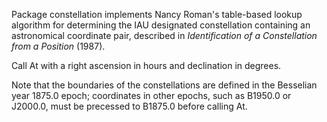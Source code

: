 Package constellation implements Nancy Roman's table-based lookup algorithm for determining the IAU designated constellation containing an astronomical coordinate pair, described in _Identification of a Constellation from a Position_ (1987).

Call At with a right ascension in hours and declination in degrees.

Note that the boundaries of the constellations are defined in the Besselian year 1875.0 epoch; coordinates in other epochs, such as B1950.0 or J2000.0, must be precessed to B1875.0 before calling At.
